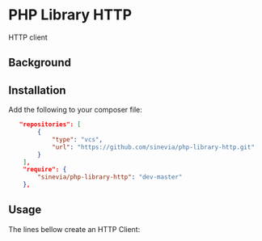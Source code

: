 # PHP Library HTTP
HTTP client

## Background ##

## Installation ##

Add the following to your composer file:

```json
   "repositories": [
        {
            "type": "vcs",
            "url": "https://github.com/sinevia/php-library-http.git"
        }
    ],
    "require": {
        "sinevia/php-library-http": "dev-master"
    },
```

## Usage ##

The lines bellow create an HTTP Client:

```php
```
